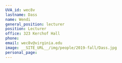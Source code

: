 ```yaml
---
UVA_id: wec8v
lastname: Dass
name: Wendi
general_position: lecturer
position: Lecturer
office: 323 Kerchof Hall
phone: 
email: wec8v@virginia.edu
image: __SITE_URL__/img/people/2019-fall/Dass.jpg
personal_page:
---
```

